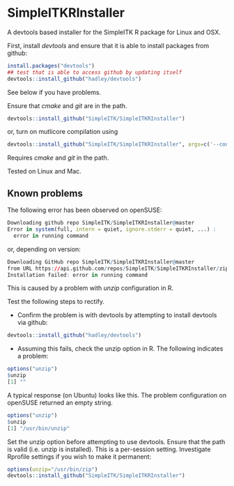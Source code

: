 # SimpleITKRInstaller

A devtools based installer for the SimpleITK R package for Linux and OSX.

First, install _devtools_ and ensure that it is able to install
packages from github:

```R
install.packages("devtools")
## test that is able to access github by updating itself
devtools::install_github("hadley/devtools")
```

See below if you have problems.

Ensure that _cmake_ and _git_ are in the path.

```R
devtools::install_github("SimpleITK/SimpleITKRInstaller")
```
or, turn on mutlicore compilation using

```R
devtools::install_github("SimpleITK/SimpleITKRInstaller", args=c('--configure-vars="MAKEJ=6"'))
```

Requires _cmake_ and _git_ in the path.

Tested on Linux and Mac.

## Known problems

The following error has been observed on openSUSE:

```R
Downloading github repo SimpleITK/SimpleITKRInstaller@master
Error in system(full, intern = quiet, ignore.stderr = quiet, ...) :
  error in running command
```

or, depending on version:

```R
Downloading GitHub repo SimpleITK/SimpleITKRInstaller@master
from URL https://api.github.com/repos/SimpleITK/SimpleITKRInstaller/zipball/master
Installation failed: error in running command
```

This is caused by a problem with _unzip_ configuration in R.

Test the following steps to rectify.

* Confirm the problem is with devtools by attempting to install devtools
via github:

```R
devtools::install_github("hadley/devtools")
```

* Assuming this fails, check the unzip option in R. The
following indicates a problem:

```R
options("unzip")
$unzip
[1] ""
```
A typical response (on Ubuntu)
looks like this. The problem configuration on openSUSE returned an empty string.

```R
options("unzip")
$unzip
[1] "/usr/bin/unzip"
```

Set the unzip option before attempting to use devtools. Ensure that the
path is valid (i.e. unzip is installed). This is a per-session setting. Investigate
Rprofile settings if you wish to make it permanent:

```R
options(unzip="/usr/bin/zip")
devtools::install_github("SimpleITK/SimpleITKRInstaller")
```
